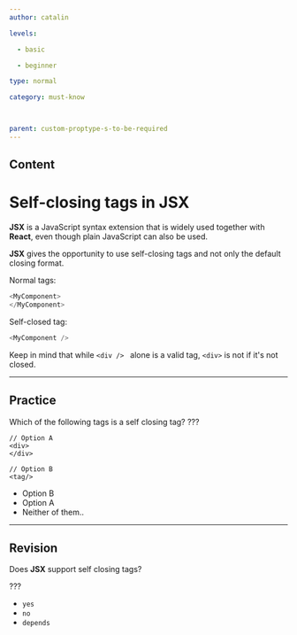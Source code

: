 ```yaml
---
author: catalin

levels:

  - basic

  - beginner

type: normal

category: must-know



parent: custom-proptype-s-to-be-required
---
```

## Content
# Self-closing tags in **JSX**

**JSX** is a JavaScript syntax extension that is widely used together with **React**, even though plain JavaScript can also be used.

**JSX** gives the opportunity to use self-closing tags and not only the default closing format.

Normal tags:
```javascript
<MyComponent>
</MyComponent>
```

Self-closed tag:
```javascript
<MyComponent />
```
Keep in mind that while `<div /> ` alone is a valid tag, `<div>` is not if it's not closed.

---
## Practice

Which of the following tags is a self closing tag? ???

```
// Option A
<div>
</div>

// Option B
<tag/>
```

* Option B
* Option A
* Neither of them..

---
## Revision

Does **JSX** support self closing tags?

???


* `yes`
* `no`
* `depends`

